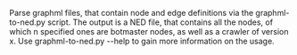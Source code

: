 Parse graphml files, that contain node and edge definitions via the graphml-to-ned.py script. The output is a NED file, that contains all the nodes, of which n specified ones are botmaster nodes, as well as a crawler of version x. Use graphml-to-ned.py --help to gain more information on the usage.
